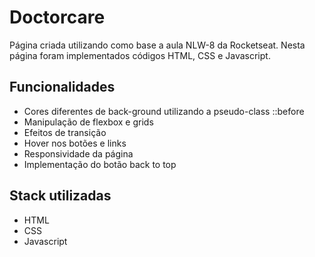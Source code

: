 # Doctorcare

Página criada utilizando como base a aula NLW-8 da Rocketseat. Nesta página foram implementados códigos HTML, CSS e Javascript.

## Funcionalidades

- Cores diferentes de back-ground utilizando a pseudo-class ::before
- Manipulação de flexbox e grids
- Efeitos de transição
- Hover nos botões e links
- Responsividade da página
- Implementação do botão back to top

## Stack utilizadas

- HTML
- CSS
- Javascript
